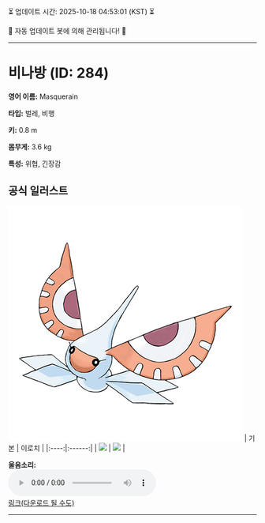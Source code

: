 
⏳ 업데이트 시간: 2025-10-18 04:53:01 (KST) ⏳

🤖 자동 업데이트 봇에 의해 관리됩니다! 🤖

---

# 비나방 (ID: 284)
**영어 이름:** Masquerain

**타입:** 벌레, 비행

**키:** 0.8 m

**몸무게:** 3.6 kg

**특성:** 위협, 긴장감

## 공식 일러스트
![](https://raw.githubusercontent.com/PokeAPI/sprites/master/sprites/pokemon/other/official-artwork/284.png)
| 기본 | 이로치 |
|:----:|:------:|
| <img src="http://play.pokemonshowdown.com/sprites/ani/masquerain.gif" width="200"> | <img src="http://play.pokemonshowdown.com/sprites/ani-shiny/masquerain.gif" width="200"> |

**울음소리:**<br><audio controls src="https://raw.githubusercontent.com/PokeAPI/cries/main/cries/pokemon/latest/284.ogg"></audio><br> [링크(다운로드 될 수도)](https://raw.githubusercontent.com/PokeAPI/cries/main/cries/pokemon/latest/284.ogg)


---
